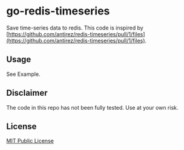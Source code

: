 # go-redis-timeseries

Save time-series data to redis.
This code is inspired by [https://github.com/antirez/redis-timeseries/pull/1/files](https://github.com/antirez/redis-timeseries/pull/1/files).

## Usage

See Example.

## Disclaimer

The code in this repo has not been fully tested. Use at your own risk.

## License

[MIT Public License](https://github.com/donnpebe/go-redis-timeseries/blob/master/LICENSE)